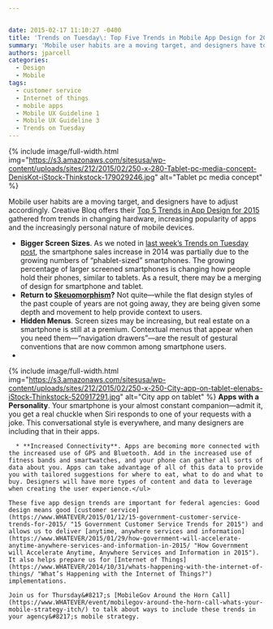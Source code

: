 ```yaml
---


date: 2015-02-17 11:10:27 -0400
title: 'Trends on Tuesday\: Top Five Trends in Mobile App Design for 2015'
summary: 'Mobile user habits are a moving target, and designers have to adjust accordingly. Creative Bloq offers their Top 5 Trends in App Design for 2015 gathered from trends in changing hardware, increasing popularity of apps and the increasingly personal nature of mobile devices. Bigger Screen Sizes. As we noted in last week&rsquo;s Trends on Tuesday'
authors: jparcell
categories:
  - Design
  - Mobile
tags:
  - customer service
  - Internet of things
  - mobile apps
  - Mobile UX Guideline 1
  - Mobile UX Guideline 3
  - Trends on Tuesday
---
```



{% include image/full-width.html img="https://s3.amazonaws.com/sitesusa/wp-content/uploads/sites/212/2015/02/250-x-280-Tablet-pc-media-concept-DenisKot-iStock-Thinkstock-179029246.jpg" alt="Tablet pc media concept" %} 

Mobile user habits are a moving target, and designers have to adjust accordingly. Creative Bloq offers their [Top 5 Trends in App Design for 2015](http://www.creativebloq.com/app-design/top-5-trends-app-design-2015-11514018) gathered from trends in changing hardware, increasing popularity of apps and the increasingly personal nature of mobile devices.

  * **Bigger Screen Sizes**. As we noted in [last week’s Trends on Tuesday post](https://www.WHATEVER/2015/02/10/trends-on-tuesday-smartphone-growth-reaches-1-3-billion-in-2014/), the smartphone sales increase in 2014 was partially due to the growing numbers of “phablet-sized” smartphones. The growing percentage of larger screened smartphones is changing how people hold their phones, similar to tablets. As a result, there may be a merging of design for smartphone and tablet.
  * **Return to [Skeuomorphism](http://www.techopedia.com/definition/28955/skeuomorphism)?** Not quite—while the flat design styles of the past couple of years are not going away, they are being given some depth and movement to help provide context to users.
  * **Hidden Menus**. Screen sizes may be increasing, but real estate on a smartphone is still at a premium. Contextual menus that appear when you need them—“navigation drawers”—are the result of gestural conventions that are now common among smartphone users.
  * 
{% include image/full-width.html img="https://s3.amazonaws.com/sitesusa/wp-content/uploads/sites/212/2015/02/250-x-250-City-app-on-tablet-elenabs-iStock-Thinkstock-520917291.jpg" alt="City app on tablet" %} 
    **Apps with a Personality**. Your smartphone is your almost constant companion—admit it, you get a real chuckle when Siri responds to one of your requests with a joke. This conversational style is everywhere, and many designers are including that in their apps.</li> 
    
      * **Increased Connectivity**. Apps are becoming more connected with the increased use of GPS and Bluetooth. Add in the increased use of fitness bands and smartwatches, and your phone can gather all sorts of data about you. Apps can take advantage of all of this data to provide you with tailored suggestions for where to eat, what to do and what to buy. Designers will have more types of content and data to leverage when creating the user experience.</ul> 
    
    These five app design trends are important for federal agencies: Good design means good [customer service](https://www.WHATEVER/2015/01/12/15-government-customer-service-trends-for-2015/ "15 Government Customer Service Trends for 2015") and allows us to deliver [anytime, anywhere services and information](https://www.WHATEVER/2015/01/29/how-government-will-accelerate-anytime-anywhere-services-and-information-in-2015/ "How Government will Accelerate Anytime, Anywhere Services and Information in 2015"). It also helps prepare us for [Internet of Things](https://www.WHATEVER/2014/10/31/whats-happening-with-the-internet-of-things/ "What’s Happening with the Internet of Things?") implementations.
    
    Join us for Thursday&#8217;s [MobileGov Around the Horn Call](https://www.WHATEVER/event/mobilegov-around-the-horn-call-whats-your-mobile-strategy-itch/) to talk about ways to include these trends in your agency&#8217;s mobile strategy.